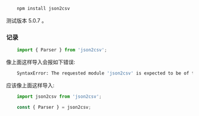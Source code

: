 
```js
    npm install json2csv
```

测试版本 5.0.7 。


### 记录

```js
    import { Parser } from 'json2csv';
```
像上面这样导入会报如下错误:
```sh
    SyntaxError: The requested module 'json2csv' is expected to be of type CommonJS, which does not support named exports. CommonJS modules can be imported by importing the default export.
```

应该像上面这样导入:
```js
    import json2csv from 'json2csv';

    const { Parser } = json2csv;
```
